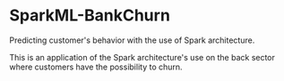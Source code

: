 # **SparkML-BankChurn**
Predicting customer's behavior with the use of Spark architecture.

This is an application of the Spark architecture's use on the back sector where customers have the possibility to churn.

